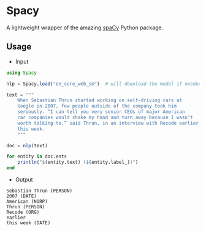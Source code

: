 # Spacy


A lightweight wrapper of the amazing [spaCy](https://spacy.io) Python package.

## Usage


- Input

```julia
using Spacy

nlp = Spacy.load("en_core_web_sm")  # will download the model if needed.

text = """
    When Sebastian Thrun started working on self-driving cars at
    Google in 2007, few people outside of the company took him
    seriously. “I can tell you very senior CEOs of major American
    car companies would shake my hand and turn away because I wasn’t
    worth talking to,” said Thrun, in an interview with Recode earlier
    this week.
    """

doc = nlp(text)

for entity in doc.ents
    println("$(entity.text) ($(entity.label_))")
end
```

- Output
```
Sebastian Thrun (PERSON)
2007 (DATE)
American (NORP)
Thrun (PERSON)
Recode (ORG)
earlier
this week (DATE)
```
